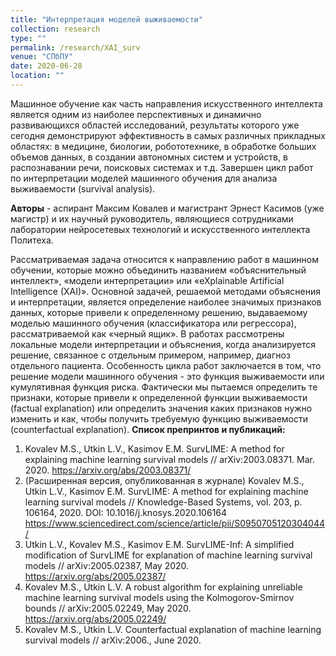 ```yaml
---
title: "Интерпретация моделей выживаемости"
collection: research
type: ""
permalink: /research/XAI_surv
venue: "СПбПУ"
date: 2020-06-28
location: ""
---
```



Машинное обучение как часть направления искусственного интеллекта является одним из наиболее перспективных и динамично развивающихся областей исследований, результаты которого уже сегодня демонстрируют эффективность в самых различных прикладных областях: в медицине, биологии, робототехнике, в обработке больших объемов данных, в создании автономных систем и устройств, в распознавании речи, поисковых системах и т.д.
Завершен цикл работ по интерпретации моделей машинного обучения для анализа выживаемости (survival analysis). 

**Авторы** - аспирант Максим Ковалев и магистрант Эрнест Касимов (уже магистр) и их научный руководитель, являющиеся сотрудниками лаборатории нейросетевых технологий и искусственного интеллекта Политеха.

Рассматриваемая задача относится к направлению работ в машинном обучении, которые можно объединить названием «объяснительный интеллект», «модели интерпретации» или «eXplainable Artificial Intelligence (XAI)». Основной задачей, решаемой методами объяснения и интерпретации, является определение наиболее значимых признаков данных, которые привели к определенному решению, выдаваемому моделью машинного обучения (классификатора или регрессора), рассматриваемой как «черный ящик». В работах рассмотрены локальные модели интерпретации и объяснения, когда анализируется решение, связанное с отдельным примером, например, диагноз отдельного пациента. Особенность цикла работ заключается в том, что решение модели машинного обучения - это функция выживаемости или кумулятивная функция риска. Фактически мы пытаемся определить те признаки, которые привели к определенной функции выживаемости (factual explanation) или определить значения каких признаков нужно изменить и как, чтобы получить требуемую функцию выживаемости (counterfactual explanation).
**Список препринтов и публикаций:**

1. Kovalev M.S., Utkin L.V., Kasimov E.M. SurvLIME: A method for explaining machine learning survival models // arXiv:2003.08371. Mar. 2020.  <https://arxiv.org/abs/2003.08371/>
2. (Расширенная версия, опубликованная в журнале) Kovalev M.S., Utkin L.V., Kasimov E.M. SurvLIME: A method for explaining machine learning survival models // Knowledge-Based Systems, vol. 203, p. 106164, 2020. DOI: 10.1016/j.knosys.2020.106164  <https://www.sciencedirect.com/science/article/pii/S0950705120304044/>
3. Utkin L.V., Kovalev M.S., Kasimov E.M. SurvLIME-Inf: A simplified modification of SurvLIME for explanation of machine learning survival models // arXiv:2005.02387, May 2020. <https://arxiv.org/abs/2005.02387/>
4. Kovalev M.S., Utkin L.V. A robust algorithm for explaining unreliable machine learning survival models using the Kolmogorov-Smirnov bounds // arXiv:2005.02249, May 2020. <https://arxiv.org/abs/2005.02249/>
5. Kovalev M.S., Utkin L.V. Counterfactual explanation of machine learning survival models // arXiv:2006., June 2020.
